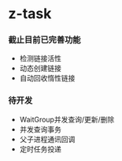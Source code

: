 # z-task
### 截止目前已完善功能
* 检测链接活性
* 动态创建链接
* 自动回收惰性链接

### 待开发
* WaitGroup并发查询/更新/删除
* 并发查询事务
* 父子进程通讯回调
* 定时任务投递